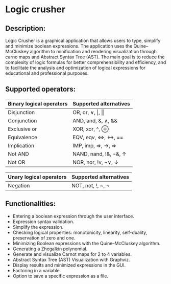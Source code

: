# **Logic crusher**

## **Description:**

Logic Crusher is a graphical application that allows users to type, 
simplify and minimize boolean expressions. The application uses the Quine–McCluskey algorithm to 
minification and rendering visualization through carno maps and Abstract Syntax Tree (AST). The main goal is to reduce the complexity of logic formulas for better comprehensibility and efficiency, and to facilitate the analysis and optimization of logical expressions for educational and professional purposes.

## **Supported operators:**

| Binary logical operators | Supported alternatives |
|----------|----------|
| Disjunction | OR, or, ∨, \|, \|\| |
| Conjunction |  AND, and, &, ∧, && |
| Exclusive or |  XOR, xor, ^, ⊕ |
| Equivalence | EQV, eqv, <=>, ↔, ==|
| Implication | IMP, imp, =>, →, ⇒|
| Not AND | NAND, nand, !&, ¬&, ↑ |
| Not OR | NOR, nor, !v, ¬∨, ↓ |

| Unary logical operators  | Supported alternatives |
|----------|----------|
| Negation | NOT, not, !, ~, ¬ |

## **Functionalities:**

* Entering a boolean expression through the user interface.
* Expression syntax validation.
* Simplify the expression.
* Checking logical properties: monotonicity, linearity, self-duality, preservation of zero and one.
* Minimizing Boolean expressions with the Quine–McCluskey algorithm.
* Generating a Zhegalkin polynomial.
* Generate and visualize Carnot maps for 2 to 4 variables.
* Abstract Syntax Tree (AST) Visualization with Graphviz.
* Display results and minimized expressions in the GUI.
* Factoring in a variable.
* Option to save a specific expression as a file.
